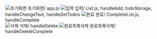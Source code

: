 ![초기화면](https://user-images.githubusercontent.com/78455951/159629032-ac1cff70-10f6-405c-b43d-3f48a6e304fe.png)
초기화면/  app.js
![입력](https://user-images.githubusercontent.com/78455951/159629446-ffec2b65-1946-4a66-87f0-3e7b593e83e1.png)
입력/  List.js, handleAdd, todoStorage, handleChangeText, handleSetTodos
![완료](https://user-images.githubusercontent.com/78455951/159629518-9995e271-bd95-4fa1-a4ac-e583b3e18720.png)
완료/  CompleteList.js, handleComplete   
![삭제](https://user-images.githubusercontent.com/78455951/159629542-eaae466f-364f-4f3a-a824-077da431df99.png)
삭제/  handleDelete
![완료목록삭제](https://user-images.githubusercontent.com/78455951/159629562-25469390-4884-47de-9613-e57a24b957ba.png)
완료목록삭제/ handleDeleteComplete

